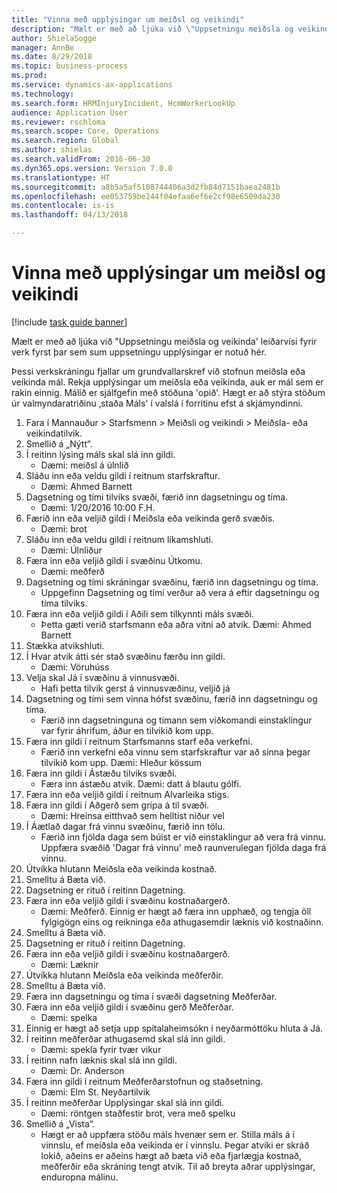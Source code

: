 ```yaml
--- 
title: "Vinna með upplýsingar um meiðsl og veikindi"
description: "Mælt er með að ljúka við \"Uppsetningu meiðsla og veikinda' leiðarvísi fyrir verk fyrst þar sem sum uppsetningu upplýsingar er notuð hér."
author: ShielaSogge
manager: AnnBe
ms.date: 8/29/2018
ms.topic: business-process
ms.prod: 
ms.service: dynamics-ax-applications
ms.technology: 
ms.search.form: HRMInjuryIncident, HcmWorkerLookUp
audience: Application User
ms.reviewer: rschloma
ms.search.scope: Core, Operations
ms.search.region: Global
ms.author: shielas
ms.search.validFrom: 2016-06-30
ms.dyn365.ops.version: Version 7.0.0
ms.translationtype: HT
ms.sourcegitcommit: a8b5a5af5108744406a3d2fb84d7151baea2481b
ms.openlocfilehash: ee053759be244f04efaa6ef6e2cf98e6509da230
ms.contentlocale: is-is
ms.lasthandoff: 04/13/2018

---
```

# <a name="maintain-employee-injury-and-illness-information"></a>Vinna með upplýsingar um meiðsl og veikindi

[!include [task guide banner](../../includes/task-guide-banner.md)]

Mælt er með að ljúka við "Uppsetningu meiðsla og veikinda' leiðarvísi fyrir verk fyrst þar sem sum uppsetningu upplýsingar er notuð hér. 



Þessi verkskráningu fjallar um grundvallarskref við stofnun meiðsla eða veikinda mál. Rekja upplýsingar um meiðsla eða veikinda, auk er mál sem er rakin einnig.  Málið er sjálfgefin með stöðuna 'opið'.  Hægt er að stýra stöðum úr valmyndaratriðinu ‚staða Máls' í valslá í forritinu efst á skjámyndinni.

1. Fara í Mannauður > Starfsmenn > Meiðsli og veikindi > Meiðsla- eða veikindatilvik.
2. Smellið á „Nýtt“.
3. Í reitinn lýsing máls skal slá inn gildi.
    * Dæmi: meiðsl á úlnlið  
4. Sláðu inn eða veldu gildi í reitnum starfskraftur.
    * Dæmi: Ahmed Barnett  
5. Dagsetning og tími tilviks svæði, færið inn dagsetningu og tíma.
    * Dæmi: 1/20/2016 10:00 F.H.  
6. Færið inn eða veljið gildi í Meiðsla eða veikinda gerð svæðis.
    * Dæmi: brot  
7. Sláðu inn eða veldu gildi í reitnum líkamshluti.
    * Dæmi: Úlnliður  
8. Færa inn eða veljið gildi í svæðinu Útkomu.
    * Dæmi: meðferð  
9. Dagsetning og tími skráningar svæðinu, færið inn dagsetningu og tíma.
    * Uppgefinn Dagsetning og tími verður að vera á eftir dagsetningu og tíma tilviks.  
10. Færa inn eða veljið gildi í Aðili sem tilkynnti máls svæði.
    * Þetta gæti verið starfsmann eða aðra vitni að atvik.  Dæmi: Ahmed Barnett  
11. Stækka atvikshluti.
12. Í Hvar atvik átti sér stað svæðinu færðu inn gildi.
    * Dæmi: Vöruhúss  
13. Velja skal Já í svæðinu á vinnusvæði.
    * Hafi þetta tilvik gerst á vinnusvæðinu, veljið já  
14. Dagsetning og tími sem vinna hófst svæðinu, færið inn dagsetningu og tíma.
    * Færið inn dagsetninguna og tímann sem viðkomandi einstaklingur var fyrir áhrifum, áður en tilvikið kom upp.  
15. Færa inn gildi í reitnum Starfsmanns starf eða verkefni.
    * Færið inn verkefni eða vinnu sem starfskraftur var að sinna þegar tilvikið kom upp.  Dæmi: Hleður kössum  
16. Færa inn gildi í Ástæðu tilviks svæði.
    * Færa inn ástæðu atvik.  Dæmi: datt á blautu gólfi.  
17. Færa inn eða veljið gildi í reitnum Alvarleika stigs.
18. Færa inn gildi í Aðgerð sem grípa á til svæði.
    * Dæmi: Hreinsa eitthvað sem helltist niður vel  
19. Í Áætlað dagar frá vinnu svæðinu, færið inn tölu.
    * Færið inn fjölda daga sem búist er við einstaklingur að vera frá vinnu.  Uppfæra svæðið 'Dagar frá vinnu' með raunverulegan fjölda daga frá vinnu.  
20. Útvíkka hlutann Meiðsla eða veikinda kostnað.
21. Smelltu á Bæta við.
22. Dagsetning er rituð í reitinn Dagetning.
23. Færa inn eða veljið gildi í svæðinu kostnaðargerð.
    * Dæmi: Meðferð. Einnig er hægt að færa inn upphæð, og tengja öll fylgigögn eins og reikninga eða athugasemdir læknis við kostnaðinn.  
24. Smelltu á Bæta við.
25. Dagsetning er rituð í reitinn Dagetning.
26. Færa inn eða veljið gildi í svæðinu kostnaðargerð.
    * Dæmi: Læknir  
27. Útvíkka hlutann Meiðsla eða veikinda meðferðir.
28. Smelltu á Bæta við.
29. Færa inn dagsetningu og tíma í svæði dagsetning Meðferðar.
30. Færa inn eða veljið gildi í svæðinu gerð Meðferðar.
    * Dæmi: spelka  
31. Einnig er hægt að setja upp spítalaheimsókn í neyðarmóttöku hluta á Já.
32. Í reitinn meðferðar athugasemd skal slá inn gildi.
    * Dæmi: spekla fyrir tvær vikur  
33. Í reitinn nafn læknis skal slá inn gildi.
    * Dæmi: Dr. Anderson  
34. Færa inn gildi í reitnum Meðferðarstofnun og staðsetning.
    * Dæmi: Elm St. Neyðartilvik  
35. Í reitinn meðferðar Upplýsingar skal slá inn gildi.
    * Dæmi: röntgen staðfestir brot, vera með spelku  
36. Smellið á „Vista“.
    * Hægt er að uppfæra stöðu máls hvenær sem er.  Stilla máls á í vinnslu, ef meiðsla eða veikinda er í vinnslu.  Þegar atviki er skráð lokið, aðeins er aðeins hægt að bæta við eða fjarlægja kostnað, meðferðir eða skráning tengt atvik.  Til að breyta aðrar upplýsingar, enduropna málinu.  


